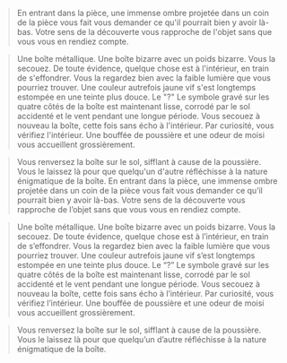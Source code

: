 > En entrant dans la pièce, une immense ombre projetée dans un coin de la pièce vous fait vous demander ce qu'il pourrait bien y avoir là-bas. Votre sens de la découverte vous rapproche de l'objet sans que vous vous en rendiez compte.
  
>Une boîte métallique. Une boîte bizarre avec un poids bizarre. Vous la secouez. De toute évidence, quelque chose est à l'intérieur, en train de s'effondrer. Vous la regardez bien avec la faible lumière que vous pourriez trouver. Une couleur autrefois jaune vif s'est longtemps estompée en une teinte plus douce. Le "?" Le symbole gravé sur les quatre côtés de la boîte est  maintenant lisse, corrodé par le sol accidenté et le vent pendant une longue période. Vous secouez à nouveau la boîte, cette fois sans écho à l'intérieur. Par curiosité, vous vérifiez l'intérieur. Une bouffée de poussière et une odeur de moisi vous accueillent grossièrement.
  
> Vous renversez la boîte sur le sol, sifflant à cause de la poussière. Vous le laissez là pour que quelqu'un d'autre réfléchisse à la nature énigmatique de la boîte.
En entrant dans la pièce, une immense ombre projetée dans un coin de la pièce vous fait vous demander ce qu’il pourrait bien y avoir là-bas. Votre sens de la découverte vous rapproche de l’objet sans que vous vous en rendiez compte.

>Une boîte métallique. Une boîte bizarre avec un poids bizarre. Vous la secouez. De toute évidence, quelque chose est à l’intérieur, en train de s’effondrer. Vous la regardez bien avec la faible lumière que vous pourriez trouver. Une couleur autrefois jaune vif s’est longtemps estompée en une teinte plus douce. Le “?” Le symbole gravé sur les quatre côtés de la boîte est maintenant lisse, corrodé par le sol accidenté et le vent pendant une longue période. Vous secouez à nouveau la boîte, cette fois sans écho à l’intérieur. Par curiosité, vous vérifiez l’intérieur. Une bouffée de poussière et une odeur de moisi vous accueillent grossièrement.

>Vous renversez la boîte sur le sol, sifflant à cause de la poussière. Vous le laissez là pour que quelqu’un d’autre réfléchisse à la nature énigmatique de la boîte.
